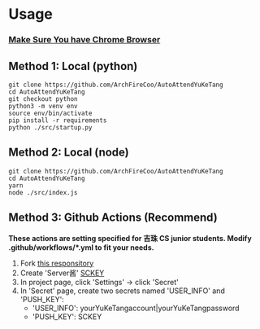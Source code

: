 # Usage
### **<u>Make Sure You have Chrome Browser</u>**

## Method 1: Local (python)
```shell
git clone https://github.com/ArchFireCoo/AutoAttendYuKeTang
cd AutoAttendYuKeTang
git checkout python
python3 -m venv env
source env/bin/activate
pip install -r requirements
python ./src/startup.py
```
## Method 2: Local (node)
```shell
git clone https://github.com/ArchFireCoo/AutoAttendYuKeTang
cd AutoAttendYuKeTang
yarn
node ./src/index.js
```
## Method 3: Github Actions (Recommend)
**These actions are setting specified for 吉珠 CS junior students. Modify .github/workflows/*.yml to fit your needs.**

1. Fork [this responsitory](https://github.com/ArchFireCoo/AutoAttendYuKeTang)
2. Create 'Server酱' [SCKEY](http://sc.ftqq.com/?c=code)
3. In project page, click 'Settings' -> click 'Secret'
4. In 'Secret' page, create two secrets named 'USER_INFO' and 'PUSH_KEY':
   - 'USER_INFO': yourYuKeTangaccount|yourYuKeTangpassword
   - 'PUSH_KEY': SCKEY
